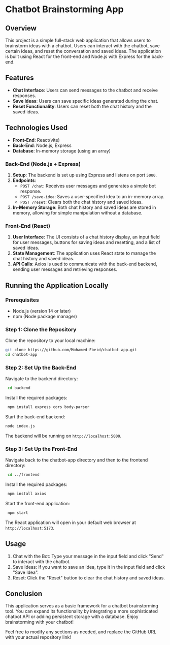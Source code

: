 # Chatbot Brainstorming App

## Overview

This project is a simple full-stack web application that allows users to brainstorm ideas with a chatbot. Users can interact with the chatbot, save certain ideas, and reset the conversation and saved ideas. The application is built using React for the front-end and Node.js with Express for the back-end.


## Features

- **Chat Interface**: Users can send messages to the chatbot and receive responses.
- **Save Ideas**: Users can save specific ideas generated during the chat.
- **Reset Functionality**: Users can reset both the chat history and the saved ideas.

## Technologies Used

- **Front-End**: React(vite)
- **Back-End**: Node.js, Express
- **Database**: In-memory storage (using an array)

### Back-End (Node.js + Express)

1. **Setup**: The backend is set up using Express and listens on port `5000`.
2. **Endpoints**:
   - `POST /chat`: Receives user messages and generates a simple bot response.
   - `POST /save-idea`: Saves a user-specified idea to an in-memory array.
   - `POST /reset`: Clears both the chat history and saved ideas.
3. **In-Memory Storage**: Both chat history and saved ideas are stored in memory, allowing for simple manipulation without a database.

### Front-End (React)

1. **User Interface**: The UI consists of a chat history display, an input field for user messages, buttons for saving ideas and resetting, and a list of saved ideas.
2. **State Management**: The application uses React state to manage the chat history and saved ideas.
3. **API Calls**: Axios is used to communicate with the back-end backend, sending user messages and retrieving responses.

## Running the Application Locally

### Prerequisites

- Node.js (version 14 or later)
- npm (Node package manager)

### Step 1: Clone the Repository

Clone the repository to your local machine:

```bash
git clone https://github.com/Mohamed-Ebeid/chatbot-app.git
cd chatbot-app
```

### Step 2: Set Up the Back-End

Navigate to the backend directory:

```bash
 cd backend
```

Install the required packages:

```bash
 npm install express cors body-parser
```

Start the back-end backend:

```bash
node index.js
```

The backend will be running on `http://localhost:5000`.

### Step 3: Set Up the Front-End

Navigate back to the chatbot-app directory and then to the frontend directory:

```bash
 cd ../frontend
```

Install the required packages:

```bash
 npm install axios
```

Start the front-end application:

```bash
 npm start
```

The React application will open in your default web browser at `http://localhost:5173`.

## Usage

1. Chat with the Bot: Type your message in the input field and click "Send" to interact with the chatbot.
2. Save Ideas: If you want to save an idea, type it in the input field and click "Save Idea".
3. Reset: Click the "Reset" button to clear the chat history and saved ideas.

## Conclusion

This application serves as a basic framework for a chatbot brainstorming tool. You can expand its functionality by integrating a more sophisticated chatbot API or adding persistent storage with a database. Enjoy brainstorming with your chatbot!

Feel free to modify any sections as needed, and replace the GitHub URL with your actual repository link!
